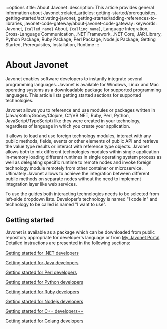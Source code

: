 :::options
:title: About Javonet
:description: This article provides general information about Javonet
:related_articles: getting-started/prerequisites, getting-started/activating-javonet, getting-started/adding-references-to-libraries, javonet-code-gateway/about-javonet-code-gateway
:keywords: Javonet, `{called_name}` About, `{calling_name}`, Language Integration, Cross-Language Communication, .NET Framework, .NET Core, JAR Library, Python Package, Ruby Package, Perl Package, Node.js Package, Getting Started, Prerequisites, Installation, Runtime
:::

# About Javonet  
  
Javonet enables software developers to instantly integrate several programming languages. Javonet is available for Windows, Linux and Mac operating systems as a downloadable package for supported programming languages. This article lists getting started sections for supported technologies.  
  
Javonet allows you to reference and use modules or packages written in (Java/Kotlin/Groovy/Clojure, C#/VB.NET, Ruby, Perl, Python, JavaScript/TypeScript) like they were created in your technology, regardless of language in which you create your application.  
  
It allows to load and use foreign technology modules, interact with any public methods, fields, events or other elements of public API and retrieve the value type results or interact with reference type objects. Javonet allows both to mix different technologies modules within single application in-memory loading different runtimes in single operating system process as well as delegating specific runtime to remote nodes and invoke foreign technology module remotely from other container or microservice. Ultimately Javonet allows to achieve the integration between different public methods on separate nodes without the need to implement integration layer like web services. 
  
To use the guides both interacting technologies needs to be selected from left-side dropdown lists. Developer's technology is named "I code in" and technology to be called is named "I want to use".  
  
## Getting started  
  
Javonet is available as a package which can be downloaded from public repository appropriate for developer's language or from [My Javonet Portal](https://my.javonet.com). Detailed instructions are presented in the following sections:  
  
[Getting started for .NET developers](/guides/v2/csharp/`{called_technology}`/getting-started/getting-started-dotnet)  
  
[Getting started for Java developers](/guides/v2/java/`{called_technology}`/getting-started/getting-started-java)  
  
[Getting started for Perl developers](/guides/v2/perl/`{called_technology}`/getting-started/getting-started-perl)  
  
[Getting started for Python developers](/guides/v2/python/`{called_technology}`/getting-started/getting-started-python)  
  
[Getting started for Ruby developers](/guides/v2/ruby/`{called_technology}`/getting-started/getting-started-ruby)  
  
[Getting started for Nodejs developers](/guides/v2/javascript/`{called_technology}`/getting-started/getting-started-nodejs)  
  
[Getting started for C++ developers++](/guides/v2/cpp/`{called_technology}`/getting-started/getting-started-cpp)  
  
[Getting started for Golang developers](/guides/v2/golang/`{called_technology}`/getting-started/getting-started-golang)
  
